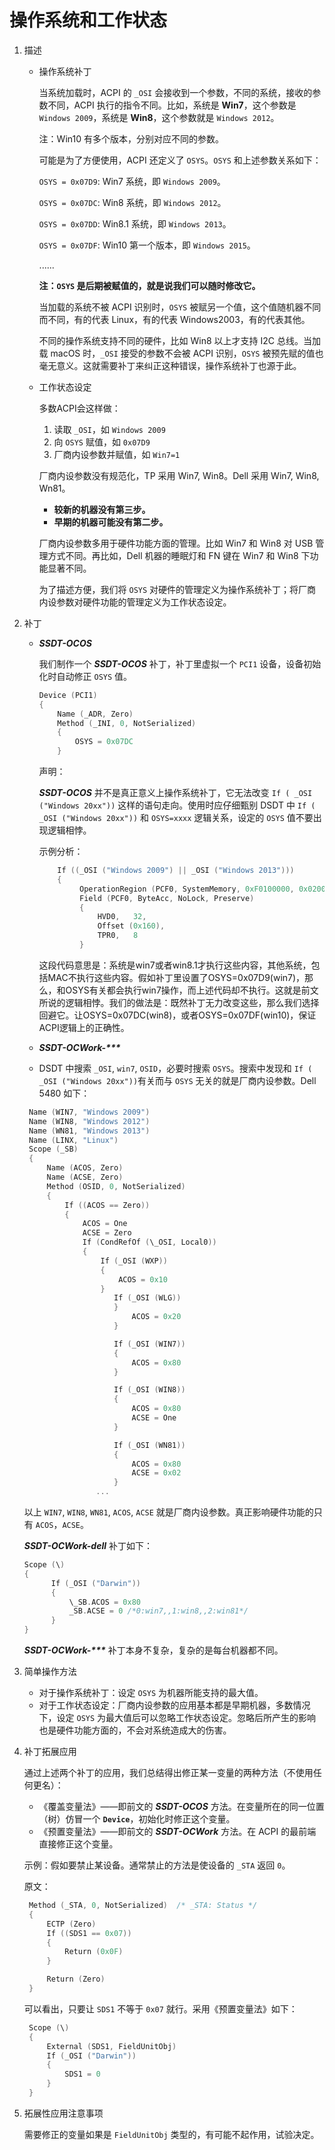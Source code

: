 # 操作系统和工作状态

1. 描述

   - 操作系统补丁

     当系统加载时，ACPI 的 `_OSI` 会接收到一个参数，不同的系统，接收的参数不同，ACPI 执行的指令不同。比如，系统是 **Win7**，这个参数是 `Windows 2009`，系统是 **Win8**，这个参数就是 `Windows 2012`。

     注：Win10 有多个版本，分别对应不同的参数。

     可能是为了方便使用，ACPI 还定义了 `OSYS`。`OSYS` 和上述参数关系如下：

     `OSYS = 0x07D9`: Win7 系统，即 `Windows 2009`。

     `OSYS = 0x07DC`: Win8 系统，即 `Windows 2012`。

     `OSYS = 0x07DD`: Win8.1 系统，即 `Windows 2013`。

     `OSYS = 0x07DF`: Win10 第一个版本，即 `Windows 2015`。

     ......

     **注：`OSYS` 是后期被赋值的，就是说我们可以随时修改它。**

     当加载的系统不被 ACPI 识别时，`OSYS` 被赋另一个值，这个值随机器不同而不同，有的代表 Linux，有的代表 Windows2003，有的代表其他。

     不同的操作系统支持不同的硬件，比如 Win8 以上才支持 I2C 总线。当加载 macOS 时，`_OSI` 接受的参数不会被 ACPI 识别，`OSYS` 被预先赋的值也毫无意义。这就需要补丁来纠正这种错误，操作系统补丁也源于此。

   - 工作状态设定

     多数ACPI会这样做：

     1. 读取 `_OSI`，如 `Windows 2009`
     2. 向 `OSYS` 赋值，如 `0x07D9`
     3. 厂商内设参数并赋值，如 `Win7=1`

     厂商内设参数没有规范化，TP 采用 Win7, Win8。Dell 采用 Win7, Win8, Wn81。

     - **较新的机器没有第三步。**
     - **早期的机器可能没有第二步。**

     厂商内设参数多用于硬件功能方面的管理。比如 Win7 和 Win8 对 USB 管理方式不同。再比如，Dell 机器的睡眠灯和 FN 键在 Win7 和 Win8 下功能显著不同。

     为了描述方便，我们将 `OSYS` 对硬件的管理定义为操作系统补丁；将厂商内设参数对硬件功能的管理定义为工作状态设定。

2. 补丁

   - ***SSDT-OCOS***

     我们制作一个 ***SSDT-OCOS*** 补丁，补丁里虚拟一个 `PCI1` 设备，设备初始化时自动修正 `OSYS` 值。

     ```Swift
     Device (PCI1)
     {
         Name (_ADR, Zero)
         Method (_INI, 0, NotSerialized)
         {
             OSYS = 0x07DC
         }
     ```

     声明：

     ***SSDT-OCOS*** 并不是真正意义上操作系统补丁，它无法改变 `If ( _OSI ("Windows 20xx"))` 这样的语句走向。使用时应仔细甄别 DSDT 中 `If ( _OSI ("Windows 20xx"))` 和 `OSYS=xxxx` 逻辑关系，设定的 `OSYS` 值不要出现逻辑相悖。

     示例分析：

     ```Swift
         If ((_OSI ("Windows 2009") || _OSI ("Windows 2013")))
         {
              OperationRegion (PCF0, SystemMemory, 0xF0100000, 0x0200)
              Field (PCF0, ByteAcc, NoLock, Preserve)
              {
                  HVD0,   32,
                  Offset (0x160),
                  TPR0,   8
              }
     ```

     这段代码意思是：系统是win7或者win8.1才执行这些内容，其他系统，包括MAC不执行这些内容。假如补丁里设置了OSYS=0x07D9(win7)，那么，和OSYS有关都会执行win7操作，而上述代码却不执行。这就是前文所说的逻辑相悖。我们的做法是：既然补丁无力改变这些，那么我们选择回避它。让OSYS=0x07DC(win8)，或者OSYS=0x07DF(win10)，保证ACPI逻辑上的正确性。

   - ***SSDT-OCWork-\*\*\****

   - DSDT 中搜索 `_OSI`, `win7`, `OSID`，必要时搜索 `OSYS`。搜索中发现和 `If ( _OSI ("Windows 20xx"))`有关而与 `OSYS` 无关的就是厂商内设参数。Dell 5480 如下：

    ```Swift
     Name (WIN7, "Windows 2009")
     Name (WIN8, "Windows 2012")
     Name (WN81, "Windows 2013")
     Name (LINX, "Linux")
     Scope (_SB)
     {
         Name (ACOS, Zero)
         Name (ACSE, Zero)
         Method (OSID, 0, NotSerialized)
         {
             If ((ACOS == Zero))
             {
                 ACOS = One
                 ACSE = Zero
                 If (CondRefOf (\_OSI, Local0))
                 {
                     If (_OSI (WXP))
                     {
                         ACOS = 0x10
                     }
                        If (_OSI (WLG))
                        }
                            ACOS = 0x20
                        }

                        If (_OSI (WIN7))
                        {
                            ACOS = 0x80
                        }

                        If (_OSI (WIN8))
                        {
                            ACOS = 0x80
                            ACSE = One
                        }

                        If (_OSI (WN81))
                        {
                            ACOS = 0x80
                            ACSE = 0x02
                        }
                    ...
    ```

     以上 `WIN7`, `WIN8`, `WN81`, `ACOS`, `ACSE` 就是厂商内设参数。真正影响硬件功能的只有 `ACOS`，`ACSE`。

     ***SSDT-OCWork-dell*** 补丁如下：

     ```Swift
     Scope (\)
     {
           If (_OSI ("Darwin"))
           {
               \_SB.ACOS = 0x80
               _SB.ACSE = 0 /*0:win7,,1:win8,,2:win81*/
           }
     }
     ```

     ***SSDT-OCWork-\*\*\**** 补丁本身不复杂，复杂的是每台机器都不同。

3. 简单操作方法

   - 对于操作系统补丁：设定 `OSYS` 为机器所能支持的最大值。
   - 对于工作状态设定：厂商内设参数的应用基本都是早期机器，多数情况下，设定 `OSYS` 为最大值后可以忽略工作状态设定。忽略后所产生的影响也是硬件功能方面的，不会对系统造成大的伤害。

4. 补丁拓展应用

   通过上述两个补丁的应用，我们总结得出修正某一变量的两种方法（不使用任何更名）：

   - 《覆盖变量法》——即前文的 ***SSDT-OCOS*** 方法。在变量所在的同一位置（树）仿冒一个 **`Device`**，初始化时修正这个变量。
   - 《预置变量法》——即前文的 ***SSDT-OCWork*** 方法。在 ACPI 的最前端直接修正这个变量。

   示例：假如要禁止某设备。通常禁止的方法是使设备的 `_STA` 返回 `0`。

   原文：

   ```Swift
    Method (_STA, 0, NotSerialized)  /* _STA: Status */
    {
        ECTP (Zero)
        If ((SDS1 == 0x07))
        {
            Return (0x0F)
        }

        Return (Zero)
    }
   ```

   可以看出，只要让 `SDS1` 不等于 `0x07` 就行。采用《预置变量法》如下：

   ```Swift
    Scope (\)
    {
        External (SDS1, FieldUnitObj)
        If (_OSI ("Darwin"))
        {
            SDS1 = 0
        }
    }
   ```

5. 拓展性应用注意事项

   需要修正的变量如果是 `FieldUnitObj` 类型的，有可能不起作用，试验决定。
